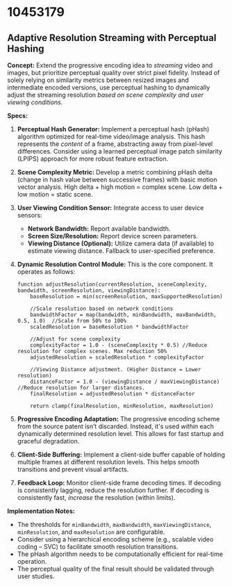# 10453179

## Adaptive Resolution Streaming with Perceptual Hashing

**Concept:** Extend the progressive encoding idea to *streaming* video and images, but prioritize perceptual quality over strict pixel fidelity. Instead of solely relying on similarity metrics between resized images and intermediate encoded versions, use perceptual hashing to dynamically adjust the streaming resolution *based on scene complexity and user viewing conditions.*

**Specs:**

1.  **Perceptual Hash Generator:** Implement a perceptual hash (pHash) algorithm optimized for real-time video/image analysis. This hash represents the *content* of a frame, abstracting away from pixel-level differences.  Consider using a learned perceptual image patch similarity (LPIPS) approach for more robust feature extraction.
2.  **Scene Complexity Metric:** Develop a metric combining pHash delta (change in hash value between successive frames) with basic motion vector analysis. High delta + high motion = complex scene. Low delta + low motion = static scene.
3.  **User Viewing Condition Sensor:** Integrate access to user device sensors:
    *   **Network Bandwidth:**  Report available bandwidth.
    *   **Screen Size/Resolution:** Report device screen parameters.
    *   **Viewing Distance (Optional):** Utilize camera data (if available) to estimate viewing distance.  Fallback to user-specified preference.
4.  **Dynamic Resolution Control Module:**  This is the core component. It operates as follows:

    ```pseudocode
    function adjustResolution(currentResolution, sceneComplexity, bandwidth, screenResolution, viewingDistance):
        baseResolution = min(screenResolution, maxSupportedResolution)

        //Scale resolution based on network conditions
        bandwidthFactor = map(bandwidth, minBandwidth, maxBandwidth, 0.5, 1.0)  //Scale from 50% to 100%
        scaledResolution = baseResolution * bandwidthFactor

        //Adjust for scene complexity
        complexityFactor = 1.0 - (sceneComplexity * 0.5) //Reduce resolution for complex scenes. Max reduction 50%
        adjustedResolution = scaledResolution * complexityFactor

        //Viewing Distance adjustment. (Higher Distance = Lower resolution)
        distanceFactor = 1.0 - (viewingDistance / maxViewingDistance) //Reduce resolution for larger distances.
        finalResolution = adjustedResolution * distanceFactor

        return clamp(finalResolution, minResolution, maxResolution)
    ```
5.  **Progressive Encoding Adaptation:**  The progressive encoding scheme from the source patent isn’t discarded.  Instead, it's used *within* each dynamically determined resolution level.  This allows for fast startup and graceful degradation.
6.  **Client-Side Buffering:** Implement a client-side buffer capable of holding multiple frames at different resolution levels.  This helps smooth transitions and prevent visual artifacts.
7.  **Feedback Loop:** Monitor client-side frame decoding times. If decoding is consistently lagging, reduce the resolution further. If decoding is consistently fast, *increase* the resolution (within limits).

**Implementation Notes:**

*   The thresholds for `minBandwidth`, `maxBandwidth`, `maxViewingDistance`, `minResolution`, and `maxResolution` are configurable.
*   Consider using a hierarchical encoding scheme (e.g., scalable video coding – SVC) to facilitate smooth resolution transitions.
*   The pHash algorithm needs to be computationally efficient for real-time operation.
*   The perceptual quality of the final result should be validated through user studies.